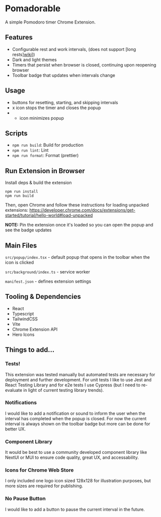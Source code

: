 # Pomadorable

A simple Pomodoro timer Chrome Extension.

## Features

- Configurable rest and work intervals, (does not support [long rests][wiki](https://todoist.com/productivity-methods/pomodoro-technique)])
- Dark and light themes
- Timers that persist when browser is closed, continuing upon reopening browser
- Toolbar badge that updates when intervals change

## Usage

- buttons for resetting, starting, and skipping intervals
- x icon stops the timer and closes the popup
- - icon minimizes popup

## Scripts

- `npm run build`: Build for production
- `npm run lint`: Lint
- `npm run format`: Format (prettier)

## Run Extension in Browser

Install deps & build the extension

```shell
npm run install
npm run build
```

Then, open Chrome and follow these instructions for loading unpacked extensions: https://developer.chrome.com/docs/extensions/get-started/tutorial/hello-world#load-unpacked

**NOTE:** Pin the extension once it's loaded so you can open the popup and see the badge updates

## Main Files

`src/popup/index.tsx` - default popup that opens in the toolbar when the icon is clicked

`src/background/index.ts` - service worker

`manifest.json` - defines extension settings

## Tooling & Dependencies

- React
- Typescript
- TailwindCSS
- Vite
- Chrome Extension API
- Hero Icons

## Things to add...

### Tests!

This extension was tested manually but automated tests are necessary for deployment and further development. For unit tests I like to use Jest and React Testing Library and for e2e tests I use Cypress (but I need to re-evaluate in light of current testing library trends).

### Notifications

I would like to add a notification or sound to inform the user when the interval has completed when the popup is closed. For now the current interval is always shown on the toolbar badge but more can be done for better UX.

### Component Library

It would be best to use a community developed component library like NextUI or MUI to ensure code quality, great UX, and accessability.

### Icons for Chrome Web Store

I only included one logo icon sized 128x128 for illustration purposes, but more sizes are required for publishing.

### No Pause Button

I would like to add a button to pause the current interval in the future.
